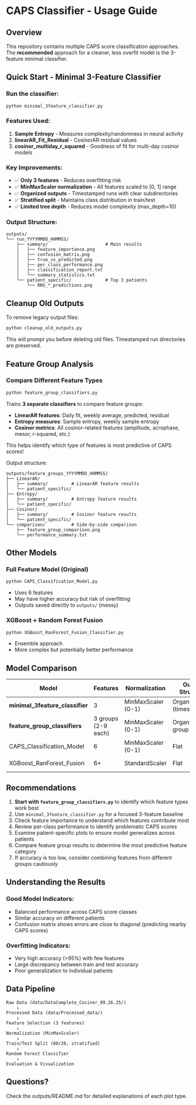 # CAPS Classifier - Usage Guide

## Overview

This repository contains multiple CAPS score classification approaches. The **recommended** approach for a cleaner, less overfit model is the 3-feature minimal classifier.

## Quick Start - Minimal 3-Feature Classifier

### Run the classifier:
```bash
python minimal_3feature_classifier.py
```

### Features Used:
1. **Sample Entropy** - Measures complexity/randomness in neural activity
2. **linearAR_Fit_Residual** - CosinorAR residual values
3. **cosinor_multiday_r_squared** - Goodness of fit for multi-day cosinor models

### Key Improvements:
- ✅ **Only 3 features** - Reduces overfitting risk
- ✅ **MinMaxScaler normalization** - All features scaled to [0, 1] range
- ✅ **Organized outputs** - Timestamped runs with clear subdirectories
- ✅ **Stratified split** - Maintains class distribution in train/test
- ✅ **Limited tree depth** - Reduces model complexity (max_depth=10)

### Output Structure:
```
outputs/
└── run_YYYYMMDD_HHMMSS/
    ├── summary/                      # Main results
    │   ├── feature_importance.png
    │   ├── confusion_matrix.png
    │   ├── true_vs_predicted.png
    │   ├── per_class_performance.png
    │   ├── classification_report.txt
    │   └── summary_statistics.txt
    └── patient_specific/             # Top 3 patients
        └── RNS_*_predictions.png
```

## Cleanup Old Outputs

To remove legacy output files:
```bash
python cleanup_old_outputs.py
```

This will prompt you before deleting old files. Timestamped run directories are preserved.

## Feature Group Analysis

### Compare Different Feature Types
```bash
python feature_group_classifiers.py
```
Trains **3 separate classifiers** to compare feature groups:
- **LinearAR features**: Daily fit, weekly average, predicted, residual
- **Entropy measures**: Sample entropy, weekly sample entropy
- **Cosinor metrics**: All cosinor-related features (amplitude, acrophase, mesor, r-squared, etc.)

This helps identify which type of features is most predictive of CAPS scores!

Output structure:
```
outputs/feature_groups_YYYYMMDD_HHMMSS/
├── LinearAR/
│   ├── summary/         # LinearAR feature results
│   └── patient_specific/
├── Entropy/
│   ├── summary/         # Entropy feature results
│   └── patient_specific/
├── Cosinor/
│   ├── summary/         # Cosinor feature results
│   └── patient_specific/
└── comparison/          # Side-by-side comparison
    ├── feature_group_comparison.png
    └── performance_summary.txt
```

## Other Models

### Full Feature Model (Original)
```bash
python CAPS_Classification_Model.py
```
- Uses 6 features
- May have higher accuracy but risk of overfitting
- Outputs saved directly to `outputs/` (messy)

### XGBoost + Random Forest Fusion
```bash
python XGBoost_RanForest_Fusion_Classifier.py
```
- Ensemble approach
- More complex but potentially better performance

## Model Comparison

| Model | Features | Normalization | Output Structure | Overfitting Risk |
|-------|----------|---------------|------------------|------------------|
| **minimal_3feature_classifier** | 3 | MinMaxScaler (0-1) | Organized (timestamped) | Low ✓ |
| **feature_group_classifiers** | 3 groups (2-9 each) | MinMaxScaler (0-1) | Organized by group | Low ✓ |
| CAPS_Classification_Model | 6 | MinMaxScaler (0-1) | Flat | Medium |
| XGBoost_RanForest_Fusion | 6+ | StandardScaler | Flat | Medium-High |

## Recommendations

1. **Start with `feature_group_classifiers.py`** to identify which feature types work best
2. Use `minimal_3feature_classifier.py` for a focused 3-feature baseline
3. Check feature importance to understand which features contribute most
4. Review per-class performance to identify problematic CAPS scores
5. Examine patient-specific plots to ensure model generalizes across patients
6. Compare feature group results to determine the most predictive feature category
7. If accuracy is too low, consider combining features from different groups cautiously

## Understanding the Results

### Good Model Indicators:
- Balanced performance across CAPS score classes
- Similar accuracy on different patients
- Confusion matrix shows errors are close to diagonal (predicting nearby CAPS scores)

### Overfitting Indicators:
- Very high accuracy (>95%) with few features
- Large discrepancy between train and test accuracy
- Poor generalization to individual patients

## Data Pipeline

```
Raw Data (data/DataComplete_Cosinor_09.26.25/)
    ↓
Processed Data (data/Processed_data/)
    ↓
Feature Selection (3 features)
    ↓
Normalization (MinMaxScaler)
    ↓
Train/Test Split (80/20, stratified)
    ↓
Random Forest Classifier
    ↓
Evaluation & Visualization
```

## Questions?

Check the outputs/README.md for detailed explanations of each plot type.

